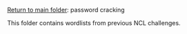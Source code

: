 [Return to main folder](https://github.com/hpu-panthersec/cyber-comp-materials/tree/main/password-cracking): password cracking

This folder contains wordlists from previous NCL challenges. <br />
